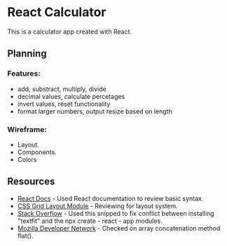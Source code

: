 # React Calculator

This is a calculator app created with React. 

## Planning

### Features:

- add, substract, multiply, divide
- decimal values, calculate percetages
- invert values, reset functionality
- format larger numbers, output resize based on length

### Wireframe:
- Layout.
- Components.
- Colors


## Resources
- [React Docs](https://reactjs.org/docs/jsx-in-depth.html) - Used React documentation to review basic syntax.
- [CSS Grid Layout Module](https://www.w3schools.com/css/css_grid.asp) - Reviewing for layout system.
- [Stack Overflow](https://stackoverflow.com/questions/71830754/npm-err-code-eresolve-npm-err-eresolve-unable-to-resolve-dependency-tree-in-re) - Used this snipped to fix conflict between installing "textfit" and the npx create - react - app modules. 
- [Mozilla Developer Network](https://developer.mozilla.org/en-US/docs/Web/JavaScript/Reference/Global_Objects/Array/flat) - Checked on array concatenation method flat().
